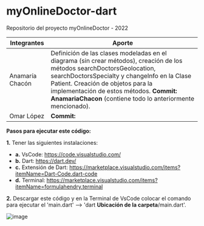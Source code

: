 # myOnlineDoctor-dart
Repositorio del proyecto myOnlineDoctor - 2022

| Integrantes | Aporte |
| --- | --- |
| Anamaría Chacón | Definición de las clases modeladas en el diagrama (sin crear métodos), creación de los métodos searchDoctorsGeolocation, searchDoctorsSpecialty y changeInfo en la Clase Patient. Creación de objetos para la implementación de estos métodos. **Commit: AnamariaChacon** (contiene todo lo anteriormente mencionado).|
| Omar López | **Commit:** |


**Pasos para ejecutar este código:**

**1.** Tener las siguientes instalaciones:
- **a.** VsCode: https://code.visualstudio.com/
- **b.** Dart: https://dart.dev/
- **c.** Extensión de Dart: https://marketplace.visualstudio.com/items?itemName=Dart-Code.dart-code
- **d.** Terminal: https://marketplace.visualstudio.com/items?itemName=formulahendry.terminal

**2.** Descargar este código y en la Terminal de VsCode colocar el comando para ejecutar el 'main.dart' --> 'dart **Ubicación de la carpeta**/main.dart'.

![image](https://user-images.githubusercontent.com/50221238/168647616-a8a01f69-2d60-4abd-be2e-2fdec5b30fb9.png)
